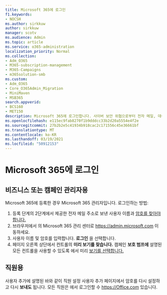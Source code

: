 ```yaml
---
title: Microsoft 365에 로그인
f1.keywords:
- NOCSH
ms.author: sirkkuw
author: sirkkuw
manager: scotv
ms.audience: Admin
ms.topic: article
ms.service: o365-administration
localization_priority: Normal
ms.collection:
- Adm_O365
- M365-subscription-management
- M365-Campaigns
- m365solution-smb
ms.custom:
- Adm_O365
- Core_O365Admin_Migration
- MiniMaven
- MSB365
search.appverid:
- BCS160
- MET150
description: Microsoft 365에 로그인합니다. 사이버 보안 위협으로부터 전자 메일, 데이터 및 통신에 대한 비즈니스, 관행 또는 캠페인을 보호합니다.
ms.openlocfilehash: e115ec9fab8270f1b9dddcc33b2d20a5554e4f2e
ms.sourcegitcommit: 27b2b2e5c41934b918cac2c171556c45e36661bf
ms.translationtype: MT
ms.contentlocale: ko-KR
ms.lasthandoff: 03/19/2021
ms.locfileid: "50912153"
---
```

# <a name="sign-in-to-microsoft-365"></a>Microsoft 365에 로그인

## <a name="for-business-or-campaign-admins"></a>비즈니스 또는 캠페인 관리자용

Microsoft 365에 등록한 경우 Microsoft 365 관리자입니다. 로그인하는 방법:

1. 등록 단계의 2단계에서 제공한 전자 메일 주소로 보낸 사용자 이름과 [암호를 찾아야 합니다.](m365-campaigns-sign-up.md#steps-to-sign-up)
2. 브라우저에서 의 Microsoft 365 관리 센터로 <a href="https://go.microsoft.com/fwlink/p/?linkid=837890" target="_blank">https://admin.microsoft.com</a> 이동하세요.
3. 사용자 이름 및 암호를 입력합니다. **로그인** 을 선택합니다.
4. 페이지 오른쪽 상단에서 컨트롤의 **미리 보기를 찾습니다.** 캠페인 **보호 범프에** 설명된 모든 컨트롤을 사용할 수 있도록 에서 미리 [보기를 선택합니다.](m365-campaigns-security-overview.md)

## <a name="for-staff"></a>직원용

사용자 추가에 설명된 바와 같이 직원 설정 사용자 추가 페이지에서 암호를 다시 설정하고 다시 **보내도** 됩니다. [](../admin/add-users/add-users.md?toc=%2fmicrosoft-365%2fcampaigns%2ftoc.json)
모든 직원은 에서 로그인할 수 <a href="https://office.com" target="_blank">https://Office.com</a> 있습니다.